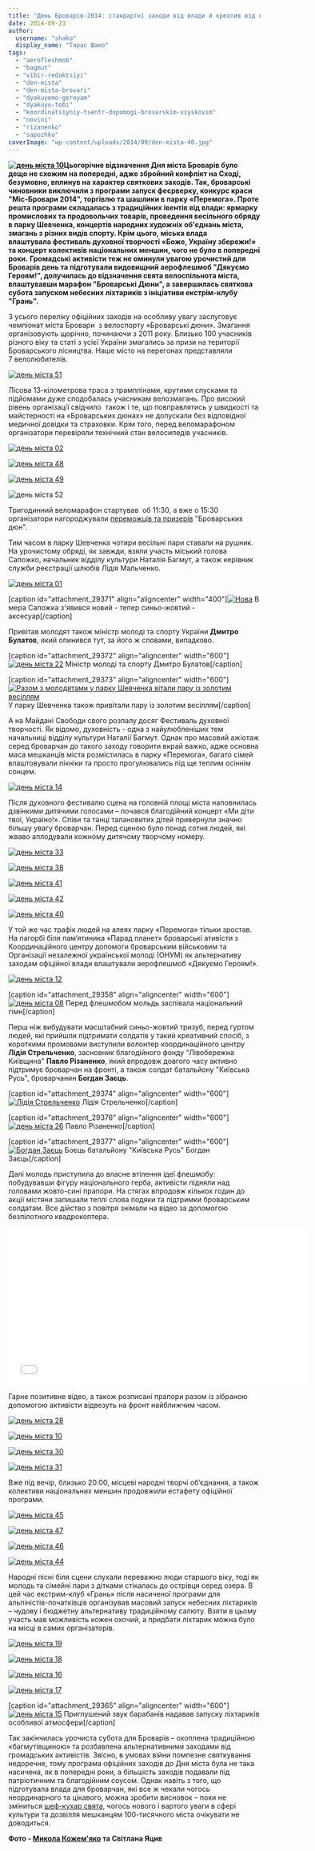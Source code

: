 ```yaml
---
title: "День Броварів-2014: стандартні заходи від влади й креатив від громади"
date: 2014-09-23
author: 
  username: "shako"
  display_name: "Тарас Шако"
tags: 
  - "aerofleshmob"
  - "bagmut"
  - "vibir-redaktsiyi"
  - "den-mista"
  - "den-mista-brovari"
  - "dyakuyemo-geroyam"
  - "dyakuyu-tobi"
  - "koordinatsiyniy-tsentr-dopomogi-brovarskim-viyskovim"
  - "novini"
  - "rizanenko"
  - "sapozhko"
coverImage: "wp-content/uploads/2014/09/den-mista-40.jpg"
---
```


**[![день міста 10](https://mpz.brovary.org/wp-content/uploads/2014/09/den-mista-10.jpg)](https://mpz.brovary.org/wp-content/uploads/2014/09/den-mista-10.jpg)Цьогорічне відзначення Дня міста Броварів було дещо не схожим на попередні, адже збройний конфлікт на Сході, безумовно, вплинув на характер святкових заходів. Так, броварські чиновники виключили з програми запуск феєрверку, конкурс краси "Міс-Бровари 2014", торгівлю та шашлики в парку «Перемога». Проте решта програми складалась з традиційних івентів від влади: ярмарку промислових та продовольчих товарів, проведення весільного обряду в парку Шевченка, концертів народних художніх об'єднань міста, змагань з різних видів спорту. Крім цього, міська влада влаштувала фестиваль духовної творчості «Боже, Україну збережи!» та концерт колективів національних меншин, чого не було в попередні роки.** **Громадські активісти теж не оминули увагою урочистий для Броварів день та підготували видовищний аерофлешмоб "Дякуємо Героям!", долучилась до відзначення свята велоспільнота міста, влаштувавши марафон "Броварські Дюни", а завершилась святкова субота запуском небесних ліхтариків з ініціативи екстрім-клубу "Грань".**

З усього переліку офіційних заходів на особливу увагу заслуговує чемпіонат міста Бровари  з велоспорту «Броварські дюни». Змагання організовують щорічно, починаючи з 2011 року. Близько 100 учасників різного віку та статі з усієї України змагались за призи на території Броварського лісництва. Наше місто на перегонах представляли 7 велолюбителів.

[![день міста 51](https://mpz.brovary.org/wp-content/uploads/2014/09/den-mista-51.jpg)](https://mpz.brovary.org/wp-content/uploads/2014/09/den-mista-51.jpg)

Лісова 13-кілометрова траса з трамплінами, крутими спусками та підйомами дуже сподобалась учасникам велозмагань. Про високий рівень організації свідчило  також і те, що повправлятись у швидкості та майстерності на «Броварських дюнах» не допускали без відповідної медичної довідки та страховки. Крім того, перед веломарафоном організатори перевіряли технічний стан велосипедів учасників.

[![день міста 02](https://mpz.brovary.org/wp-content/uploads/2014/09/den-mista-02.jpg)](https://mpz.brovary.org/wp-content/uploads/2014/09/den-mista-02.jpg)

[![день міста 48](https://mpz.brovary.org/wp-content/uploads/2014/09/den-mista-48.jpg)](https://mpz.brovary.org/wp-content/uploads/2014/09/den-mista-48.jpg)

[![день міста 49](https://mpz.brovary.org/wp-content/uploads/2014/09/den-mista-49.jpg)](https://mpz.brovary.org/wp-content/uploads/2014/09/den-mista-49.jpg)

![день міста 52](https://mpz.brovary.org/wp-content/uploads/2014/09/den-mista-52.jpg)

Тригодинний веломарафон стартував  об 11:30, а вже о 15:30 організатори нагороджували [переможців та призерів](https://bikeportal.org.ua/index.php?option=com_content&view=article&id=3076) "Броварських дюн".

Тим часом в парку Шевченка чотири весільні пари ставали на рушник. На урочистому обряді, як завжди, взяли участь міський голова Сапожко, начальник відділу культури Наталія Багмут, а також керівник служби реєстрації шлюбів Лідія Мальченко.

[![день міста 01](https://mpz.brovary.org/wp-content/uploads/2014/09/den-mista-01.jpg)](https://mpz.brovary.org/wp-content/uploads/2014/09/den-mista-01.jpg)

\[caption id="attachment\_29371" align="aligncenter" width="400"\][![Нова ](https://mpz.brovary.org/wp-content/uploads/2014/09/den-mista-21.jpg)](https://mpz.brovary.org/wp-content/uploads/2014/09/den-mista-21.jpg) В мера Сапожка з'явився новий - тепер синьо-жовтий - аксесуар\[/caption\]

Привітав молодят також міністр молоді та спорту України **Дмитро Булатов**, який опинився тут, за його ж словами, випадково.

\[caption id="attachment\_29372" align="aligncenter" width="600"\][![день міста 22](https://mpz.brovary.org/wp-content/uploads/2014/09/den-mista-22.jpg)](https://mpz.brovary.org/wp-content/uploads/2014/09/den-mista-22.jpg) Міністр молоді та спорту Дмитро Булатов\[/caption\]

\[caption id="attachment\_29373" align="aligncenter" width="600"\][![Разом з молодятами у парку Шевченка вітали пару із золотим весіллям](https://mpz.brovary.org/wp-content/uploads/2014/09/den-mista-23.jpg)](https://mpz.brovary.org/wp-content/uploads/2014/09/den-mista-23.jpg) У парку Шевченка також привітали пару із золотим весіллям\[/caption\]

А на Майдані Свободи свого розпалу досяг Фестиваль духовної творчості. Як відомо, духовність - одна з найулюбленіших тем начальниці відділу культури Наталії Багмут. Однак про масовий ажіотаж серед броварчан до такого заходу говорити вкрай важко, адже основна маса мешканців міста розмістилась в парку «Перемога», багато сімей влаштовували пікніки та просто прогулювались під ще теплим осіннім сонцем.

[![день міста 14](https://mpz.brovary.org/wp-content/uploads/2014/09/den-mista-14.jpg)](https://mpz.brovary.org/wp-content/uploads/2014/09/den-mista-14.jpg)

Після духовного фестивалю сцена на головній площі міста наповнилась дзвінкими дитячими голосами – почався благодійний концерт «Ми діти твої, Україно!». Співи та танці талановитих дітей привернули значно більшу увагу броварчан. Перед сценою було понад сотня людей, які жваво аплодували кожному дитячому творчому номеру.

[![день міста 33](https://mpz.brovary.org/wp-content/uploads/2014/09/den-mista-33.jpg)](https://mpz.brovary.org/wp-content/uploads/2014/09/den-mista-33.jpg)

[![день міста 38](https://mpz.brovary.org/wp-content/uploads/2014/09/den-mista-38.jpg)](https://mpz.brovary.org/wp-content/uploads/2014/09/den-mista-38.jpg)

[![день міста 41](https://mpz.brovary.org/wp-content/uploads/2014/09/den-mista-41.jpg)](https://mpz.brovary.org/wp-content/uploads/2014/09/den-mista-41.jpg)

[![день міста 42](https://mpz.brovary.org/wp-content/uploads/2014/09/den-mista-42.jpg)](https://mpz.brovary.org/wp-content/uploads/2014/09/den-mista-42.jpg)

[![день міста 40](https://mpz.brovary.org/wp-content/uploads/2014/09/den-mista-40.jpg)](https://mpz.brovary.org/wp-content/uploads/2014/09/den-mista-40.jpg)

У той же час трафік людей на алеях парку «Перемога» тільки зростав. На пагорбі біля пам’ятиника «Парад планет» броварські ативісти з Координаційного центру допомоги броварським військовим та Організації незалежної української молоді (ОНУМ) як альтернативу заходам офіційної влади влаштували аерофлешмоб «Дякуємо Героям!».

[![день міста 12](https://mpz.brovary.org/wp-content/uploads/2014/09/den-mista-12.jpg)](https://mpz.brovary.org/wp-content/uploads/2014/09/den-mista-12.jpg)

\[caption id="attachment\_29358" align="aligncenter" width="600"\][![день міста 08](https://mpz.brovary.org/wp-content/uploads/2014/09/den-mista-08.jpg)](https://mpz.brovary.org/wp-content/uploads/2014/09/den-mista-08.jpg) Перед флешмобом мольдь заспівала національний гімн\[/caption\]

Перш ніж вибудувати масштабний синьо-жовтий тризуб, перед гуртом людей, які прийшли підтримати солдатів у такий креативний спосіб, з короткими промовами виступили волонтер координаційного центру **Лідія Стрельченко**, засновник благодійного фонду "Лівобережна Київщина" **Павло Різаненко**, який впродовж довгого часу активно підтримує броварчан на фронті, а також солдат батальйону "Київська Русь", броварчанин **Богдан Заєць**.

\[caption id="attachment\_29374" align="aligncenter" width="600"\][![Лідія Стрельченко](https://mpz.brovary.org/wp-content/uploads/2014/09/den-mista-24.jpg)](https://mpz.brovary.org/wp-content/uploads/2014/09/den-mista-24.jpg) Лідія Стрельченко\[/caption\]

\[caption id="attachment\_29376" align="aligncenter" width="600"\][![день міста 26](https://mpz.brovary.org/wp-content/uploads/2014/09/den-mista-26.jpg)](https://mpz.brovary.org/wp-content/uploads/2014/09/den-mista-26.jpg) Павло Різаненко\[/caption\]

\[caption id="attachment\_29377" align="aligncenter" width="600"\][![Богдан Заєць](https://mpz.brovary.org/wp-content/uploads/2014/09/den-mista-27.jpg)](https://mpz.brovary.org/wp-content/uploads/2014/09/den-mista-27.jpg) Боєць батальйону "Київська Русь" Богдан Заєць\[/caption\]

Далі молодь приступила до власне втілення ідеї флешмобу: побудувавши фігуру національного герба, активісти підняли над головами жовто-сині прапори. На стягах впродовж кількох годин до акції містяни залишали теплі слова подяки та підтримки броварським солдатам. Все дійство з повітря знімали на відео за допомогою безпілотного квадрокоптера.

<iframe src="//www.youtube.com/embed/1wAGMNmpNpk" width="600" height="315" frameborder="0" allowfullscreen="allowfullscreen"></iframe>

Гарне позитивне відео, а також розписані прапори разом із зібраною допомогою активісти відвезуть на фронт найближчим часом.

[![день міста 28](https://mpz.brovary.org/wp-content/uploads/2014/09/den-mista-28.jpg)](https://mpz.brovary.org/wp-content/uploads/2014/09/den-mista-28.jpg)

[![день міста 10](https://mpz.brovary.org/wp-content/uploads/2014/09/den-mista-10.jpg)](https://mpz.brovary.org/wp-content/uploads/2014/09/den-mista-10.jpg)

[![день міста 30](https://mpz.brovary.org/wp-content/uploads/2014/09/den-mista-30.jpg)](https://mpz.brovary.org/wp-content/uploads/2014/09/den-mista-30.jpg)

[![день міста 31](https://mpz.brovary.org/wp-content/uploads/2014/09/den-mista-31.jpg)](https://mpz.brovary.org/wp-content/uploads/2014/09/den-mista-31.jpg)

Вже під вечір, близько 20:00, місцеві народні творчі об’єднання, а також колективи національних меншин продовжили естафету офіційної програми.

[![день міста 45](https://mpz.brovary.org/wp-content/uploads/2014/09/den-mista-45.jpg)](https://mpz.brovary.org/wp-content/uploads/2014/09/den-mista-45.jpg)

[![день міста 47](https://mpz.brovary.org/wp-content/uploads/2014/09/den-mista-47.jpg)](https://mpz.brovary.org/wp-content/uploads/2014/09/den-mista-47.jpg)

[![день міста 46](https://mpz.brovary.org/wp-content/uploads/2014/09/den-mista-46.jpg)](https://mpz.brovary.org/wp-content/uploads/2014/09/den-mista-46.jpg)

[![день міста 44](https://mpz.brovary.org/wp-content/uploads/2014/09/den-mista-44.jpg)](https://mpz.brovary.org/wp-content/uploads/2014/09/den-mista-44.jpg)

Народні пісні біля сцени слухали переважно люди старшого віку, тоді як молодь та сімейні пари з дітками стікалась до острівця серед озера. В цей час екстрим-клуб «Грань» після насиченої програми для альпіністів-початківців організував масовий запуск небесних ліхтариків – чудову і бюджетну альтернативу традиційному салюту. Взяти в цьому участь мав можливість кожен охочий, а придбати ліхтарик можна було на місці в самих організаторів.

[![день міста 19](https://mpz.brovary.org/wp-content/uploads/2014/09/den-mista-19.jpg)](https://mpz.brovary.org/wp-content/uploads/2014/09/den-mista-19.jpg)

[![день міста 18](https://mpz.brovary.org/wp-content/uploads/2014/09/den-mista-18.jpg)](https://mpz.brovary.org/wp-content/uploads/2014/09/den-mista-18.jpg)

[![день міста 16](https://mpz.brovary.org/wp-content/uploads/2014/09/den-mista-16.jpg)](https://mpz.brovary.org/wp-content/uploads/2014/09/den-mista-16.jpg)

[![день міста 17](https://mpz.brovary.org/wp-content/uploads/2014/09/den-mista-17.jpg)](https://mpz.brovary.org/wp-content/uploads/2014/09/den-mista-17.jpg)

\[caption id="attachment\_29365" align="aligncenter" width="600"\][![день міста 15](https://mpz.brovary.org/wp-content/uploads/2014/09/den-mista-15.jpg)](https://mpz.brovary.org/wp-content/uploads/2014/09/den-mista-15.jpg) Приглушений звук барабанів надавав запуску ліхтариків особливої атмосфери\[/caption\]

Так закінчилась урочиста субота для Броварів – охоплена традиційною «багмутівщиною» та розбавлена альтернативними заходами від громадських активістів. Звісно, в умовах війни помпезне святкування недоречне, тому програма офіційних заходів до Дня міста була не така насичена, як в попередні роки, а більшість заходів подавали під патріотичним та благодійним соусом. Однак навіть з того, що підготувала влада для броварчан, які все ж чекали чогось неординарного та цікавого, можна зробити висновок – поки не зміниться [шеф-кухар свята](https://mpz.brovary.org/den-mista-2014-zminit-nareshti-shef-kuharya/), чогось нового і вартого уваги в сфері культури та дозвілля мешканцям 100-тисячного міста очікувати не доводиться.

**Фото - [Микола Кожем'яко](https://fotokray.com.ua) та Світлана Яцив**
